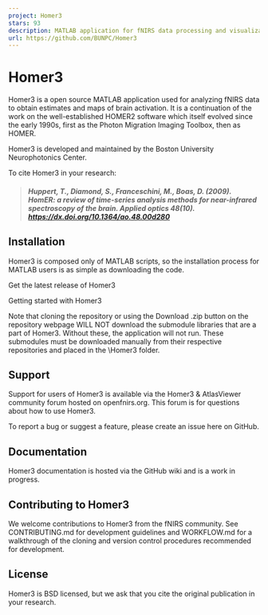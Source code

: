 ```yaml
---
project: Homer3
stars: 93
description: MATLAB application for fNIRS data processing and visualization
url: https://github.com/BUNPC/Homer3
---
```


Homer3
======

Homer3 is a open source MATLAB application used for analyzing fNIRS data to obtain estimates and maps of brain activation. It is a continuation of the work on the well-established HOMER2 software which itself evolved since the early 1990s, first as the Photon Migration Imaging Toolbox, then as HOMER.

Homer3 is developed and maintained by the Boston University Neurophotonics Center.

To cite Homer3 in your research:

> ##### Huppert, T., Diamond, S., Franceschini, M., Boas, D. (2009). HomER: a review of time-series analysis methods for near-infrared spectroscopy of the brain. Applied optics 48(10). https://dx.doi.org/10.1364/ao.48.00d280

Installation
------------

Homer3 is composed only of MATLAB scripts, so the installation process for MATLAB users is as simple as downloading the code.

Get the latest release of Homer3

Getting started with Homer3

Note that cloning the repository or using the Download .zip button on the repository webpage WILL NOT download the submodule libraries that are a part of Homer3. Without these, the application will not run. These submodules must be downloaded manually from their respective repositories and placed in the \\Homer3 folder.

Support
-------

Support for users of Homer3 is available via the Homer3 & AtlasViewer community forum hosted on openfnirs.org. This forum is for questions about how to use Homer3.

To report a bug or suggest a feature, please create an issue here on GitHub.

Documentation
-------------

Homer3 documentation is hosted via the GitHub wiki and is a work in progress.

Contributing to Homer3
----------------------

We welcome contributions to Homer3 from the fNIRS community. See CONTRIBUTING.md for development guidelines and WORKFLOW.md for a walkthrough of the cloning and version control procedures recommended for development.

License
-------

Homer3 is BSD licensed, but we ask that you cite the original publication in your research.
